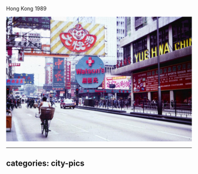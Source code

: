 Hong Kong 1989

![hongkong](https://raw.githubusercontent.com/muneer78/muneer78.github.io/master/images/Hong%20Kong.jpg) 

---
categories: city-pics
---

